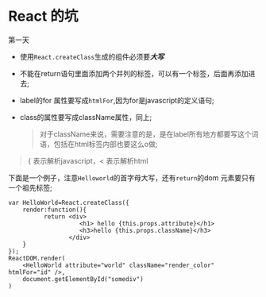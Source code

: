 # React 的坑

第一天

* 使用`React.createClass`生成的组件必须要***大写*** 

* 不能在return语句里面添加两个并列的标签，可以有一个标签，后面再添加进去;

* label的for 属性要写成`htmlFor`,因为for是javascript的定义语句;

* class的属性要写成className属性，同上;

  > 对于className来说，需要注意的是，是在label所有地方都要写这个词语，包括在html标签内部也要这么o做;

> {  表示解析javascript，<   表示解析html

下面是一个例子，注意`Helloworld`的首字母大写，还有`return`的dom 元素要只有一个祖先标签;

```babel
var HelloWorld=React.createClass({
	render:function(){
          return <div>
          			<h1> hello {this.props.attribute}</h1>
          			<h3>hello {this.props.className}</h3>
          		 </div>
	}
});
ReactDOM.render(
	<HelloWorld attribute="world" className="render_color" htmlFor="id" />,
	document.getElementById("somediv")
)
```

